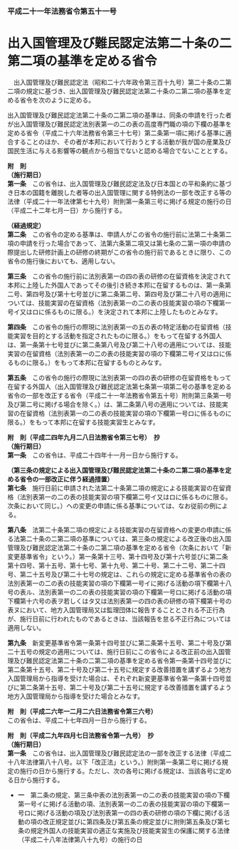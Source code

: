 ### 平成二十一年法務省令第五十一号  
# 出入国管理及び難民認定法第二十条の二第二項の基準を定める省令  
　出入国管理及び難民認定法（昭和二十六年政令第三百十九号）第二十条の二第二項の規定に基づき、出入国管理及び難民認定法第二十条の二第二項の基準を定める省令を次のように定める。  
  
出入国管理及び難民認定法第二十条の二第二項の基準は、同条の申請を行った者が出入国管理及び難民認定法別表第一の二の表の高度専門職の項の下欄の基準を定める省令（平成二十六年法務省令第三十七号）第二条第一項に掲げる基準に適合することのほか、その者が本邦において行おうとする活動が我が国の産業及び国民生活に与える影響等の観点から相当でないと認める場合でないこととする。  
  
**附　則**  
**（施行期日）**  
**第一条**　この省令は、出入国管理及び難民認定法及び日本国との平和条約に基づき日本の国籍を離脱した者等の出入国管理に関する特例法の一部を改正する等の法律（平成二十一年法律第七十九号）附則第一条第三号に掲げる規定の施行の日（平成二十二年七月一日）から施行する。  
  
**（経過規定）**  
**第二条**　この省令の定める基準は、申請人がこの省令の施行前に法第二十条第二項の申請を行った場合であって、法第六条第二項又は第七条の二第一項の申請の際提出した研修計画上の研修の終期がこの省令の施行前であるときに限り、この省令の施行後においても、適用しない。  
  
**第三条**　この省令の施行前に法別表第一の四の表の研修の在留資格を決定されて本邦に上陸した外国人であってその後引き続き本邦に在留するものは、第一条第二号、第四号及び第十七号並びに第二条第二号、第四号及び第二十八号の適用については、技能実習の在留資格（法別表第一の二の表の技能実習の項の下欄第一号イ又はロに係るものに限る。）を決定されて本邦に上陸したものとみなす。  
  
**第四条**　この省令の施行の際現に法別表第一の五の表の特定活動の在留資格（技能実習を目的とする活動を指定されたものに限る。）をもって在留する外国人は、第一条第十七号並びに第二条第八号及び第二十八号の適用については、技能実習の在留資格（法別表第一の二の表の技能実習の項の下欄第二号イ又はロに係るものに限る。）をもって本邦に在留するものとみなす。  
  
**第五条**　この省令の施行の際現に法別表第一の四の表の研修の在留資格をもって在留する外国人（出入国管理及び難民認定法第七条第一項第二号の基準を定める省令の一部を改正する省令（平成二十一年法務省令第五十号）附則第三条第一号及び第二号に掲げる場合を除く。）は、第二条第八号の適用については、技能実習の在留資格（法別表第一の二の表の技能実習の項の下欄第一号ロに係るものに限る。）をもって本邦に在留する技能実習生とみなす。  
  
**附　則（平成二四年九月二八日法務省令第三七号）　抄**  
**（施行期日）**  
**第一条**　この省令は、平成二十四年十一月一日から施行する。  
  
**（第三条の規定による出入国管理及び難民認定法第二十条の二第二項の基準を定める省令の一部改正に伴う経過措置）**  
**第七条**　施行日前に申請された法第二十条第二項の規定による技能実習の在留資格（法別表第一の二の表の技能実習の項下欄第二号イ又はロに係るものに限る。次条において同じ。）への変更の申請に係る基準については、なお従前の例による。  
  
**第八条**　法第二十条第二項の規定による技能実習の在留資格への変更の申請に係る法第二十条の二第二項の基準については、第三条の規定による改正後の出入国管理及び難民認定法第二十条の二第二項の基準を定める省令（次条において「新変更基準省令」という。）第一条第十三号、第十四号及び第十六号並びに第二条第十四号、第十五号、第十七号、第十九号、第二十号、第二十二号、第二十四号、第二十五号及び第二十七号の規定は、これらの規定に定める基準省令の表の法別表第一の二の表の技能実習の項の下欄第一号イに掲げる活動の項下欄第十八号の表ル、法別表第一の二の表の技能実習の項の下欄第一号ロに掲げる活動の項下欄第十六号の表ヲ若しくはタ又は法別表第一の四の表の研修の項下欄第十号の表ヌにおいて、地方入国管理局又は監理団体に報告することとされる不正行為が、施行日前に行われたものであるときは、当該報告を怠る不正行為については適用しない。  
  
**第九条**　新変更基準省令第一条第十四号並びに第二条第十五号、第二十号及び第二十五号の規定の適用については、施行日前にこの省令による改正前の出入国管理及び難民認定法第二十条の二第二項の基準を定める省令第一条第十四号並びに第二条第十五号、第二十号及び第二十五号に規定する改善措置を講ずるよう地方入国管理局から指導を受けた場合は、それぞれ新変更基準省令第一条第十四号並びに第二条第十五号、第二十号及び第二十五号に規定する改善措置を講ずるよう地方入国管理局から指導を受けた場合とみなす。  
  
**附　則（平成二六年一二月二六日法務省令第三六号）**  
この省令は、平成二十七年四月一日から施行する。  
  
**附　則（平成二九年四月七日法務省令第一九号）　抄**  
**（施行期日）**  
**第一条**　この省令は、出入国管理及び難民認定法の一部を改正する法律（平成二十八年法律第八十八号。以下「改正法」という。）附則第一条第二号に掲げる規定の施行の日から施行する。ただし、次の各号に掲げる規定は、当該各号に定める日から施行する。  
* **一**　第二条の規定、第三条中表の法別表第一の二の表の技能実習の項の下欄第一号イに掲げる活動の項、法別表第一の二の表の技能実習の項の下欄第一号ロに掲げる活動の項及び法別表第一の四の表の研修の項の下欄に掲げる活動の項の改正規定並びに第四条及び第五条の規定並びに附則第五条及び第七条の規定外国人の技能実習の適正な実施及び技能実習生の保護に関する法律（平成二十八年法律第八十九号）の施行の日  
  
